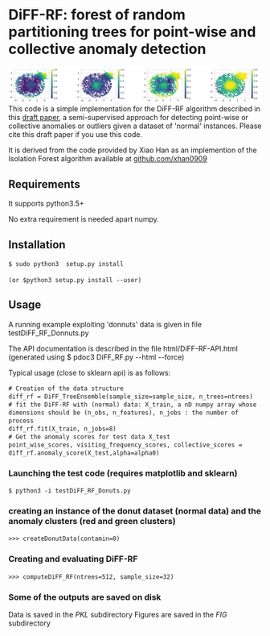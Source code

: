 # DiFF-RF: forest of random partitioning trees for point-wise and collective anomaly detection
![](/fig/DiFF-RF.jpg)
This code is a simple implementation for the DiFF-RF algorithm described in this [draft paper](https://hal.archives-ouvertes.fr/hal-02882548/document), a semi-supervised approach for detecting point-wise or collective anomalies or outliers given a dataset of 'normal' instances. Please cite this draft paper if you use this code.

It is derived from the code provided by Xiao Han as an implemention of the Isolation Forest algorithm available at [github.com/xhan0909](https://github.com/xhan0909)


## Requirements
It supports python3.5+

No extra requirement is needed apart numpy.

## Installation
    $ sudo python3  setup.py install

    (or $python3 setup.py install --user)


## Usage

A running example exploiting 'donnuts' data is given in file testDiFF_RF_Donnuts.py

The API documentation is described in the file html/DiFF-RF-API.html 
(generated using $ pdoc3 DiFF_RF.py --html --force)

Typical usage (close to sklearn api) is as follows:

    # Creation of the data structure
    diff_rf = DiFF_TreeEnsemble(sample_size=sample_size, n_trees=ntrees)
    # fit the DiFF-RF with (normal) data: X_train, a nD numpy array whose dimensions should be (n_obs, n_features), n_jobs : the number of process
    diff_rf.fit(X_train, n_jobs=8)
    # Get the anomaly scores for test data X_test
    point_wise_scores, visiting_frequency_scores, collective_scores = diff_rf.anomaly_score(X_test,alpha=alpha0)

### Launching the test code (requires matplotlib and sklearn)
    $ python3 -i testDiFF_RF_Donuts.py

### creating an instance of the donut dataset (normal data) and the anomaly clusters (red and green clusters)
    >>> createDonutData(contamin=0)

### Creating and evaluating DiFF-RF
    >>> computeDiFF_RF(ntrees=512, sample_size=32)

### Some of the outputs are saved on disk
Data is saved in the *PKL* subdirectory
Figures are saved in the *FIG* subdirectory

